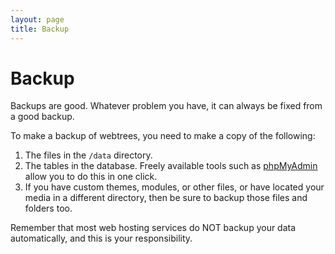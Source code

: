 ```yaml
---
layout: page
title: Backup
---
```


# Backup

Backups are good. Whatever problem you have, it can always be fixed from a good backup.

To make a backup of webtrees, you need to make a copy of the following:

1. The files in the `/data` directory.
2. The tables in the database. Freely available tools such as [phpMyAdmin](http://www.phpmyadmin.net) allow you to do this in one click.
3. If you have custom themes, modules, or other files, or have located your media in a different directory, then be sure to backup those files and folders too.

Remember that most web hosting services do NOT backup your data automatically, and this is your responsibility.
